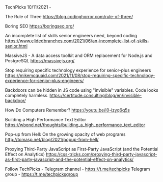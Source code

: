 TechPicks 10/11/2021 -

The Rule of Three
https://blog.codinghorror.com/rule-of-three/

Boring SEO
https://boringseo.org/

An incomplete list of skills senior engineers need, beyond coding
https://www.elidedbranches.com/2021/06/an-incomplete-list-of-skills-senior.html

MassiveJS - A data access toolkit and ORM replacement for Node.js and PostgreSQL
https://massivejs.org/

Stop requiring specific technology experience for senior-plus engineers
https://mikemcquaid.com/2021/11/08/stop-requiring-specific-technology-experience-for-senior-plus-engineers/

Backdoors can be hidden in JS code using "invisible" variables. Code looks completely harmless.
https://certitude.consulting/blog/en/invisible-backdoor/

How Do Computers Remember?
https://youtu.be/I0-izyq6q5s

Building a High Performance Text Editor
https://wbond.net/thoughts/building_a_high_performance_text_editor

Pop-up from Hell: On the growing opacity of web programs
http://tomasp.net/blog/2021/popup-from-hell/

Proxying Third-Party JavaScript as First-Party JavaScript (and the Potential Effect on Analytics)
https://css-tricks.com/proxying-third-party-javascript-as-first-party-javascript-and-the-potential-effect-on-analytics/

Follow TechPicks -
Telegram channel - https://t.me/techpicks
Telegram group - https://t.me/techpicksgroup